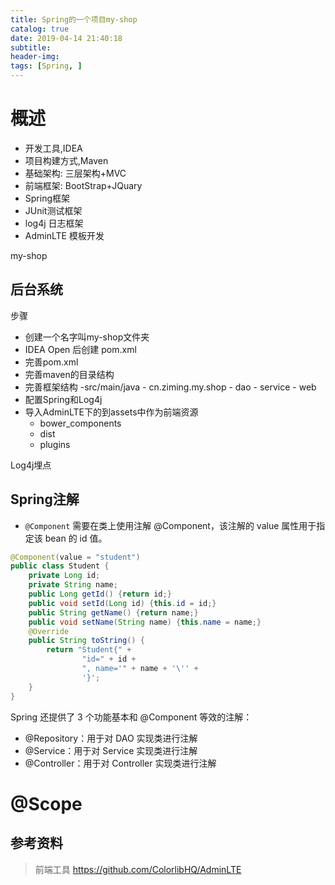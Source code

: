 ```yaml
---
title: Spring的一个项目my-shop
catalog: true
date: 2019-04-14 21:40:18
subtitle:
header-img:
tags: [Spring, ]
---
```


# 概述

- 开发工具,IDEA
- 项目构建方式,Maven
- 基础架构: 三层架构+MVC
- 前端框架: BootStrap+JQuary
- Spring框架
- JUnit测试框架
- log4j 日志框架
- AdminLTE 模板开发

my-shop

## 后台系统
步骤
- 创建一个名字叫my-shop文件夹
- IDEA Open 后创建 pom.xml
- 完善pom.xml
- 完善maven的目录结构
- 完善框架结构
    -src/main/java
        - cn.ziming.my.shop
            - dao
            - service
            - web
- 配置Spring和Log4j
- 导入AdminLTE下的到assets中作为前端资源
    - bower_components
    - dist
    - plugins

Log4j埋点

## Spring注解
 - `@Component`
需要在类上使用注解 @Component，该注解的 value 属性用于指定该 bean 的 id 值。
~~~ java
@Component(value = "student")
public class Student {
    private Long id;
    private String name;
    public Long getId() {return id;}
    public void setId(Long id) {this.id = id;}
    public String getName() {return name;}
    public void setName(String name) {this.name = name;}
    @Override
    public String toString() {
        return "Student{" +
                "id=" + id +
                ", name='" + name + '\'' +
                '}';
    }
}
~~~

Spring 还提供了 3 个功能基本和 @Component 等效的注解：

- @Repository：用于对 DAO 实现类进行注解
- @Service：用于对 Service 实现类进行注解
- @Controller：用于对 Controller 实现类进行注解

# @Scope

## 参考资料
> 前端工具
> https://github.com/ColorlibHQ/AdminLTE